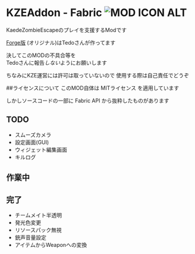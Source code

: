 # KZEAddon - Fabric ![MOD ICON ALT](https://raw.githubusercontent.com/patakapata/KZEAddon-1.16.4/master/src/main/resources/assets/kzeaddon-fabric/icon.png)

KaedeZombieEscapeのプレイを支援するModです

[Forge版](https://github.com/tedo0627/KZEAddon)
(オリジナル)はTedoさんが作ってます


決してこのMODの不具合等を<br>
Tedoさんに報告*しない*ようにお願いします


ちなみにKZE運営には許可は取っていないので
使用する際は自己責任でどうぞ


##ライセンスについて
このMOD自体は MITライセンス を適用しています

しかしソースコードの一部に Fabric API から抜粋したものがあります
## TODO
- スムーズカメラ
- 設定画面(GUI)
- ウィジェット編集画面
- キルログ
## 作業中
## 完了
- チームメイト半透明
- 発光色変更
- リソースパック無視
- 銃声音量設定
- アイテムからWeaponへの変換
